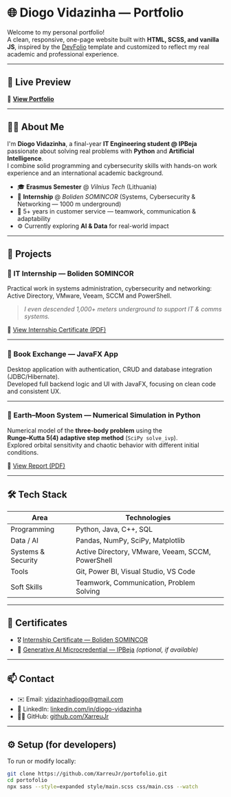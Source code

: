 # 🌐 Diogo Vidazinha — Portfolio

Welcome to my personal portfolio!  
A clean, responsive, one-page website built with **HTML, SCSS, and vanilla JS**, inspired by the [DevFolio](https://github.com/AnilSeervi/DevFolio) template and customized to reflect my real academic and professional experience.

---

## 🚀 Live Preview
🔗 [**View Portfolio**](https://xarreujr.github.io/portfolio/)  

---

## 🧑‍💻 About Me
I'm **Diogo Vidazinha**, a final-year **IT Engineering student @ IPBeja** passionate about solving real problems with **Python** and **Artificial Intelligence**.  
I combine solid programming and cybersecurity skills with hands-on work experience and an international academic background.

- 🎓 **Erasmus Semester** @ *Vilnius Tech* (Lithuania)  
- 💼 **Internship** @ *Boliden SOMINCOR* (Systems, Cybersecurity & Networking — 1000 m underground)  
- 👥 5+ years in customer service — teamwork, communication & adaptability  
- ⚙️ Currently exploring **AI & Data** for real-world impact

---

## 🧩 Projects

### 🔹 IT Internship — Boliden SOMINCOR
Practical work in systems administration, cybersecurity and networking:  
Active Directory, VMware, Veeam, SCCM and PowerShell.  
> *I even descended 1,000+ meters underground to support IT & comms systems.*

📄 [View Internship Certificate (PDF)](./assets/somincor-certificate.pdf)

---

### 🔹 Book Exchange — JavaFX App
Desktop application with authentication, CRUD and database integration (JDBC/Hibernate).  
Developed full backend logic and UI with JavaFX, focusing on clean code and consistent UX.

---

### 🔹 Earth–Moon System — Numerical Simulation in Python
Numerical model of the **three-body problem** using the  
**Runge–Kutta 5(4) adaptive step method** (`SciPy solve_ivp`).  
Explored orbital sensitivity and chaotic behavior with different initial conditions.

📄 [View Report (PDF)](./assets/earth-moon-simulation.pdf)

---

## 🛠️ Tech Stack

| Area | Technologies |
|------|---------------|
| Programming | Python, Java, C++, SQL |
| Data / AI | Pandas, NumPy, SciPy, Matplotlib |
| Systems & Security | Active Directory, VMware, Veeam, SCCM, PowerShell |
| Tools | Git, Power BI, Visual Studio, VS Code |
| Soft Skills | Teamwork, Communication, Problem Solving |

---

## 📜 Certificates
- 🎖️ [Internship Certificate — Boliden SOMINCOR](./assets/somincor-certificate.pdf)
- 🧠 [Generative AI Microcredential — IPBeja](#) *(optional, if available)*

---

## 📫 Contact
- ✉️ Email: [vidazinhadiogo@gmail.com](mailto:vidazinhadiogo@gmail.com)  
- 💼 LinkedIn: [linkedin.com/in/diogo-vidazinha](https://www.linkedin.com/in/diogo-vidazinha)  
- 🧑‍💻 GitHub: [github.com/XarreuJr](https://github.com/XarreuJr)

---

## ⚙️ Setup (for developers)
To run or modify locally:

```bash
git clone https://github.com/XarreuJr/portofolio.git
cd portofolio
npx sass --style=expanded style/main.scss css/main.css --watch

